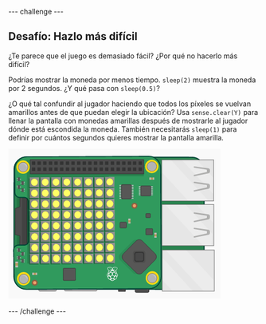 \--- challenge \---

## Desafío: Hazlo más difícil

¿Te parece que el juego es demasiado fácil? ¿Por qué no hacerlo más difícil?

Podrías mostrar la moneda por menos tiempo. `sleep(2)` muestra la moneda por 2 segundos. ¿Y qué pasa con `sleep(0.5)`?

¿O qué tal confundir al jugador haciendo que todos los píxeles se vuelvan amarillos antes de que puedan elegir la ubicación? Usa `sense.clear(Y)` para llenar la pantalla con monedas amarillas después de mostrarle al jugador dónde está escondida la moneda. También necesitarás `sleep(1)` para definir por cuántos segundos quieres mostrar la pantalla amarilla.

![captura de pantalla](images/treasure-challenge-coins.png)

\--- /challenge \---